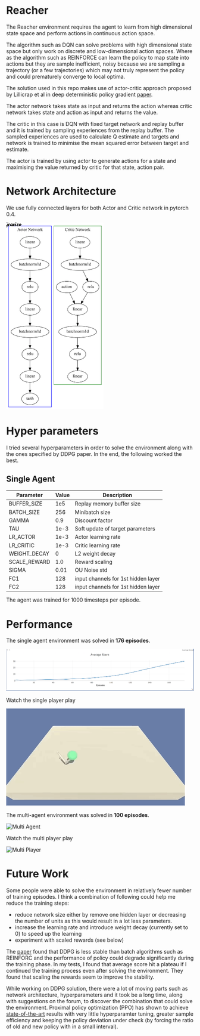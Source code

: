 [//]: # (Image References)

[image1]: images/single_agent_avg_score_sm.png "single agent score"
[image2]: images/multi_agent_avg_score_sm.png "single agent score"

# Reacher

The Reacher environment requires the agent to learn from high dimensional state space and perform actions in continuous action space. 

The algorithm such as DQN can solve problems with high dimensional state space but only work on discrete and low-dimensional action spaces. Where as the algorithm such as REINFORCE can learn the policy to map state into actions but they are sample inefficient, noisy because we are sampling a trajectory (or a few trajectories) which may not truly represent the policy and could prematurely converge to local optima. 

The solution used in this repo makes use of actor-critic approach proposed by Lillicrap et al in deep deterministic policy gradient [paper](https://arxiv.org/abs/1509.02971).

The actor network takes state as input and returns the action whereas critic network takes state and action as input and returns the value. 

The critic in this case is DQN with fixed target network and replay buffer and it is trained by sampling experiences from the replay buffer. The sampled experiences are used to calculate Q estimate and targets and network is trained to minimise the mean squared error between target and estimate.

The actor is trained by using actor to generate actions for a state and maximising the value returned by critic for that state, action pair.


# Network Architecture

We use fully connected layers for both Actor and Critic network in pytorch 0.4.

<!-- <img src='https://g.gravizo.com/svg?
 digraph G {     
    subgraph cluster_actor {
    linear1 -> batchnorm1 -> relu1;
    relu1 -> linear2  -> batchnorm2 -> relu2;
    relu2 -> linear3 -> tanh;
    label="Actor Network";
    color=blue;
     }
     linear1[label="linear"];
     batchnorm1[label="batchnorm1d"];
     relu1[label="relu"];
     linear2[label="linear"];
     batchnorm2[label="batchnorm1d"];
     relu2[label="relu"];
     linear3[label="linear"];
    subgraph cluster_critic {
    linearc1 -> batchnormc1 -> reluc1;
    reluc1 -> linearc2  -> batchnormc2 -> reluc2;
    action -> linearc2;
    reluc2 -> linearc3;
    label="Critic Network";
    color=green;
     }
     linearc1[label="linear"];
     batchnormc1[label="batchnorm1d"];
     reluc1[label="relu"];
     linearc2[label="linear"];
     batchnormc2[label="batchnorm1d"];
     reluc2[label="relu"];
     linearc3[label="linear"];
 }
'/> -->
<img src="images/architecture.png" height="500">

# Hyper parameters

I tried several hyperparameters in order to solve the environment along with the ones specified by DDPG paper. In the end, the following worked the best.

## Single Agent
|Parameter|Value|Description|
|---------|-----|-----------|
|BUFFER_SIZE|1e5|Replay memory buffer size|
|BATCH_SIZE|256|Minibatch size|
|GAMMA|0.9|Discount factor|
|TAU|1e-3|Soft update of target parameters|
|LR_ACTOR|1e-3|Actor learning rate|
|LR_CRITIC|1e-3|Critic learning rate|
|WEIGHT_DECAY|0|L2 weight decay|
|SCALE_REWARD|1.0|Reward scaling|
|SIGMA|0.01|OU Noise std|
|FC1|128|input channels for 1st hidden layer|
|FC2|128|input channels for 1st hidden layer|

The agent was trained for 1000 timesteps per episode.

# Performance

The single agent environment was solved in **176 episodes**.

![Single Agent][image1]

Watch the single player play

![Single Player](images/singleplayer.gif)

The multi-agent environment was solved in **100 episodes**.

![Multi Agent][image2]

Watch the multi player play

![Multi Player](images/multiplayer.gif)


# Future Work

Some people were able to solve the environment in relatively fewer number of training episodes. I think a combination of following could help me reduce the training steps:

* reduce network size either by remove one hidden layer or decreasing the number of units as this would result in a lot less parameters.
* increase the learning rate and introduce weight decay (currently set to 0) to speed up the learning
* experiment with scaled rewards (see below)

The [paper](https://arxiv.org/abs/1604.06778) found that DDPG is less stable than batch algorithms such as REINFORC and the performance of policy could degrade significantly during the training phase. In my tests, I found that average score hit a plateau if I continued the training process even after solving the environment. They found that scaling the rewards seem to improve the stability.

While working on DDPG solution, there were a lot of moving parts such as network architecture, hyperparameters and it took be a long time, along with suggestions on the forum, to discover the combination that could solve the environment. Proximal policy optimization (PPO) has shown to achieve [state-of-the-art](https://blog.openai.com/openai-baselines-ppo/) results with very little hyperparamter tuning, greater sample efficiency and keeping the policy deviation under check (by forcing the ratio of old and new policy with in a small interval). 